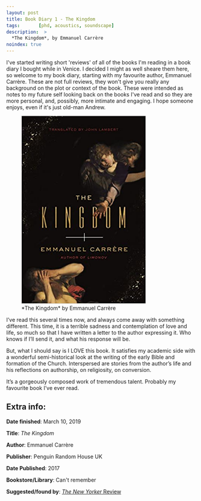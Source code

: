 ```yaml
---
layout: post
title: Book Diary 1 - The Kingdom
tags:       [phd, acoustics, soundscape]
description:  >
  *The Kingdom*, by Emmanuel Carrère
noindex: true
---
```


I've started writing short 'reviews' of all of the books I'm reading in a book diary I bought while in Venice. I decided I might as well sheare them here, so welcome to my book diary, starting with my favourite author, Emmanuel Carrère. These are not full reviews, they won't give you really any background on the plot or context of the book. These were intended as notes to my future self looking back on the books I've read and so they are more personal, and, possibly, more intimate and engaging. I hope someone enjoys, even if it's just old-man Andrew.


<figure>
  <img src="/blog/img/the-kingdom.jpg" alt="*The Kingdom* by Emmanuel Carrère"/>
  <figcaption>*The Kingdom* by Emmanuel Carrère</figcaption>
</figure>

I’ve read this several times now, and always come away with something different. This time, it is a terrible sadness and contemplation of love and life, so much so that I have written a letter to the author expressing it. Who knows if I’ll send it, and what his response will be.

But, what I should say is I LOVE this book. It satisfies my academic side with a wonderful semi-historical look at the writing of the early Bible and formation of the Church. Interspersed are stories from the author’s life and his reflections on authorship, on religiosity, on conversion.

It’s a gorgeously composed work of tremendous talent. Probably my favourite book I’ve ever read.

## Extra info:

**Date finished**: March 10, 2019

**Title**: *The Kingdom*

**Author**: Emmanuel Carrère

**Publisher**: Penguin Random House UK

**Date Published**: 2017

**Bookstore/Library**: Can't remember

**Suggested/found by**: [*The New Yorker* Review](https://www.newyorker.com/magazine/2017/07/10/the-radical-origins-of-christianity)
